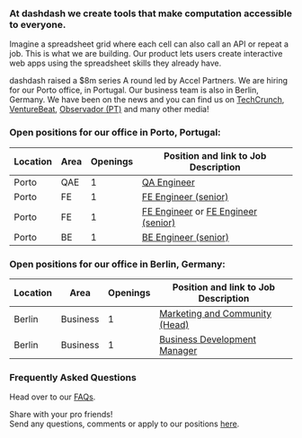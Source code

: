 ### At dashdash we create tools that make computation accessible to everyone.

Imagine a spreadsheet grid where each cell can also call an API or repeat a job. This is what we are building. Our product lets users create interactive web apps using the spreadsheet skills they already have.

dashdash raised a $8m series A round led by Accel Partners. We are hiring for our Porto office, in Portugal. Our business team is also in Berlin, Germany. We have been on the news and you can find us on [TechCrunch](https://tcrn.ch/2LnB1r0), [VentureBeat](https://bit.ly/2IGwgHS), [Observador (PT)](https://bit.ly/2rZV0Ar) and many other media!

### Open positions for our office in Porto, Portugal:

| Location        | Area         | Openings | Position and link to Job Description |
| --------------- | ------------ | -------- | --------------- |
|Porto            | QAE          | 1        | [QA Engineer](/job%20descriptions/QA%20Engineer.md) |
|Porto            | FE           | 1        | [FE Engineer (senior)](https://github.com/dashdash/hiring/blob/master/job%20descriptions/FE%20engineer%20(senior)_Porto.md) |
|Porto            | FE           | 1        | [FE Engineer](https://github.com/dashdash/hiring/blob/master/job%20descriptions/FE%20engineer_Porto.md) or [FE Engineer (senior)](https://github.com/dashdash/hiring/blob/master/job%20descriptions/FE%20engineer%20(senior)_Porto.md) |          
|Porto            | BE           | 1        | [BE Engineer (senior)](https://github.com/dashdash/hiring/blob/master/job%20descriptions/BE%20engineer%20(senior)_Porto.md) |


### Open positions for our office in Berlin, Germany:

| Location        | Area         | Openings | Position and link to Job Description |
| --------------- | ------------ | -------- | --------------- |
|Berlin           | Business     | 1        | [Marketing and Community (Head)](/job%20descriptions/Marketing%20and%20Community%20(Head)_Berlin.md) |
|Berlin           | Business     | 1        | [Business Development Manager](/job%20descriptions/Business%20Development%20Manager_Berlin.md)       |

### Frequently Asked Questions
Head over to our [FAQs](/FAQs.md).

Share with your pro friends!  
Send any questions, comments or apply to our positions [here](mailto:join@dashdash.com).
